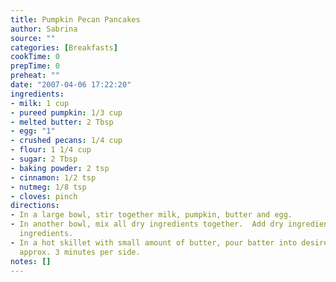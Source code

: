 ```yaml
---
title: Pumpkin Pecan Pancakes
author: Sabrina
source: ""
categories: [Breakfasts]
cookTime: 0
prepTime: 0
preheat: ""
date: "2007-04-06 17:22:20"
ingredients:
- milk: 1 cup
- pureed pumpkin: 1/3 cup
- melted butter: 2 Tbsp
- egg: "1"
- crushed pecans: 1/4 cup
- flour: 1 1/4 cup
- sugar: 2 Tbsp
- baking powder: 2 tsp
- cinnamon: 1/2 tsp
- nutmeg: 1/8 tsp
- cloves: pinch
directions:
- In a large bowl, stir together milk, pumpkin, butter and egg.
- In another bowl, mix all dry ingredients together.  Add dry ingredients to liquid
  ingredients.
- In a hot skillet with small amount of butter, pour batter into desired size of pancake.  Cook
  approx. 3 minutes per side.
notes: []
---
```


